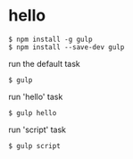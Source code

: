 hello
=====

```
$ npm install -g gulp
$ npm install --save-dev gulp
```

run the default task
```
$ gulp
```

run 'hello' task
```
$ gulp hello
```

run 'script' task
```
$ gulp script
```


